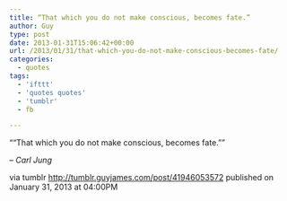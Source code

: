 ```yaml
---
title: “That which you do not make conscious, becomes fate.”
author: Guy
type: post
date: 2013-01-31T15:06:42+00:00
url: /2013/01/31/that-which-you-do-not-make-conscious-becomes-fate/
categories:
  - quotes
tags:
  - 'ifttt'
  - 'quotes quotes'
  - 'tumblr'
  - fb

---
```

““That which you do not make conscious, becomes fate.””

&#8211; _Carl Jung_

via tumblr http://tumblr.guyjames.com/post/41946053572 published on January 31, 2013 at 04:00PM